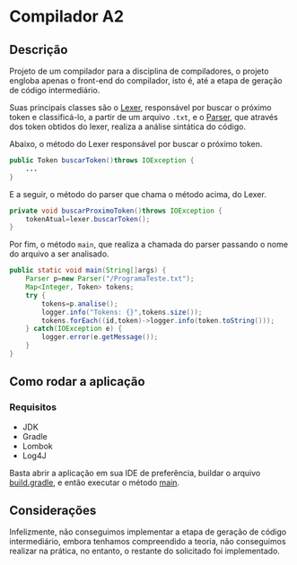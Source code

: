 # Compilador A2

## Descrição

Projeto de um compilador para a disciplina de compiladores, o projeto engloba apenas o front-end do compilador, isto é,
até a etapa de geração de código intermediário.

Suas principais classes são o [Lexer](src/main/java/com/lucas/compilador/lexers/Lexer.java), responsável por buscar o
próximo token e classificá-lo, a partir de um arquivo `.txt`, e
o [Parser](src/main/java/com/lucas/compilador/parsers/Parser.java), que através dos token obtidos do lexer, realiza a
análise sintática do código.

Abaixo, o método do Lexer responsável por buscar o próximo token.

```Java
public Token buscarToken()throws IOException {
    ...
}
```

E a seguir, o método do parser que chama o método acima, do Lexer.

```Java
private void buscarProximoToken()throws IOException {
    tokenAtual=lexer.buscarToken();
}
```

Por fim, o método `main`, que realiza a chamada do parser passando o nome do arquivo a ser analisado.

```Java
public static void main(String[]args) {
    Parser p=new Parser("/ProgramaTeste.txt");
    Map<Integer, Token> tokens;
    try {
        tokens=p.analise();
        logger.info("Tokens: {}",tokens.size());
        tokens.forEach((id,token)->logger.info(token.toString()));
    } catch(IOException e) {
        logger.error(e.getMessage());
    }
}
```

## Como rodar a aplicação

### Requisitos

- JDK
- Gradle
- Lombok
- Log4J

Basta abrir a aplicação em sua IDE de preferência, buildar o arquivo [build.gradle](build.gradle), e então executar o
método [main](src/main/java/com/lucas/compilador/Main.java).

## Considerações

Infelizmente, não conseguimos implementar a etapa de geração de código intermediário, embora tenhamos compreendido a
teoria, não conseguimos realizar na prática, no entanto, o restante do solicitado foi implementado.
